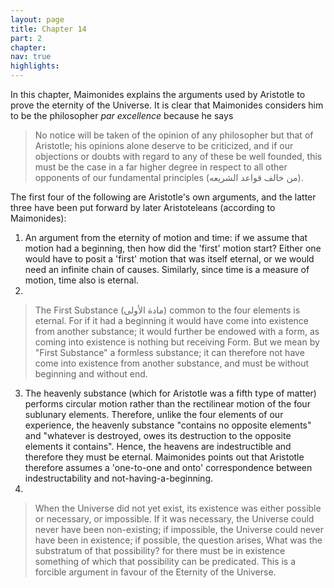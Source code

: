 ```yaml
---
layout: page
title: Chapter 14
part: 2
chapter: 
nav: true
highlights: 
---
```


In this chapter, Maimonides explains the arguments used by Aristotle to prove the eternity of the Universe. It is clear that Maimonides considers him to be the philosopher _par excellence_ because he says
> No notice will be taken of the opinion of any philosopher but that of Aristotle; his opinions alone deserve to be criticized, and if our objections or doubts with regard to any of these be well founded, this must be the case in a far higher degree in respect to all other opponents of our fundamental principles (من خالف قواعد الشريعه).

The first four of the following are Aristotle's own arguments, and the latter three have been put forward by later Aristoteleans (according to Maimonides):
1. An argument from the eternity of motion and time: if we assume that motion had a beginning, then how did the 'first' motion start? Either one would have to posit a 'first' motion that was itself eternal, or we would need an infinite chain of causes. Similarly, since time is a measure of motion, time also is eternal.
2. 
>The First Substance (مادة الأولى) common to the four elements is eternal. For if it had a beginning it would have come into existence from another substance; it would further be endowed with a form, as coming into existence is nothing but receiving Form. But we mean by "First Substance" a formless substance; it can therefore not have come into existence from another substance, and must be without beginning and without end.
3. The heavenly substance (which for Aristotle was a fifth type of matter) performs circular motion rather than the rectilinear motion of the four sublunary elements. Therefore, unlike the four elements of our experience, the heavenly substance "contains no opposite elements" and "whatever is destroyed, owes its destruction to the opposite elements it contains". Hence, the heavens are indestructible and therefore they must be eternal. Maimonides points out that Aristotle therefore assumes a 'one-to-one and onto' correspondence between indestructability and not-having-a-beginning.
4. 
> When the Universe did not yet exist, its existence was either possible or necessary, or impossible. If it was necessary, the Universe could never have been non-existing; if impossible, the Universe could never have been in existence; if possible, the question arises, What was the substratum of that possibility? for there must be in existence something of which that possibility can be predicated. This is a forcible argument in favour of the Eternity of the Universe.

